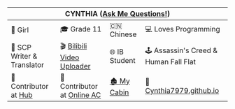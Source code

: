 <table><thead><tr><th colspan="4">CYNTHIA (<a href="http://cynthiawangqa.chatango.com/">Ask Me Questions!</a>)</th></tr></thead><tbody><tr><td>👩 Girl</td><td>🎓 Grade 11</td><td>🇨🇳 Chinese</td><td>💻 Loves Programming</td></tr><tr><td> 📝 SCP Writer &amp; Translator</td><td>🎬 <a href="https://space.bilibili.com/277809595">Bilibili Video Uploader</a></td><td>🌐 IB Student</td><td>🕹 Assassin's Creed &amp; Human Fall Flat</td></tr><tr><td> 📝 Contributor at <a href="https://github.com/activeloopai/Hub" target="_blank" rel="noopener noreferrer">Hub</a></td><td>📝 Contributor at <a href="https://github.com/YunYouJun/air-conditioner/" target="_blank" rel="noopener noreferrer">Online AC</a></td><td><a href="http://cynthia-s-cabin.wikidot.com/">🏚 My Cabin</a></td><td>🔗 <a href="https://cynthia7979.github.io/">Cynthia7979.github.io</a></td></tr></tbody></table>

<!--
**Cynthia7979/Cynthia7979** is a ✨ _special_ ✨ repository because its `README.md` (this file) appears on your GitHub profile.

Here are some ideas to get you started:

- 🔭 I’m currently working on ...
- 🌱 I’m currently learning ...
- 👯 I’m looking to collaborate on ...
- 🤔 I’m looking for help with ...
- 💬 Ask me about ...
- 📫 How to reach me: ...
- 😄 Pronouns: ...
- ⚡ Fun fact: ...
-->
